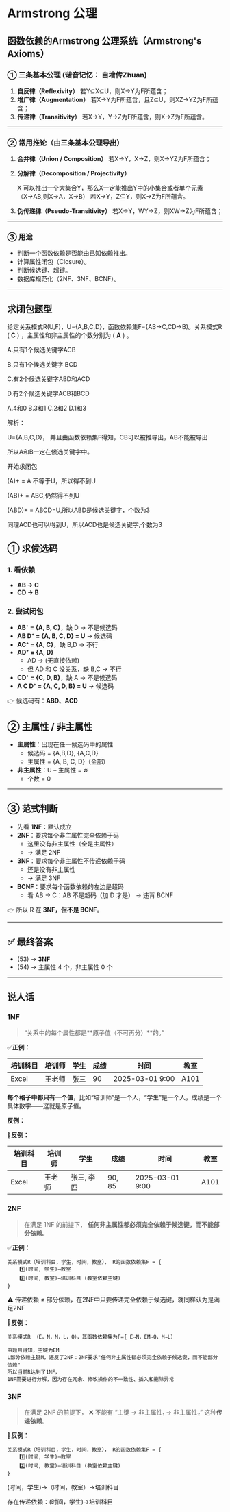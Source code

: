 # Armstrong 公理

## 函数依赖的Armstrong 公理系统（Armstrong's Axioms）

### ① 三条基本公理 (谐音记忆： 自增传Zhuan)

1. **自反律（Reflexivity）**
   若Y⊆X⊆U，则X→Y为F所蕴含；
2. **增广律（Augmentation）**
   若X→Y为F所蕴含，且Z⊆U，则XZ→YZ为F所蕴含；
3. **传递律（Transitivity）**
   若X→Y，Y→Z为F所蕴含，则X→Z为F所蕴含。

------

### ② 常用推论（由三条基本公理导出）

1. **合并律（Union / Composition）**
   若X→Y，X→Z，则X→YZ为F所蕴含；
2. **分解律（Decomposition / Projectivity）**
  
   X 可以推出一个大集合Y，那么X一定能推出Y中的小集合或者单个元素（X→AB,则X→A，X→B）
   若X→Y，Z⊆Y，则X→Z为F所蕴含。
3. **伪传递律（Pseudo-Transitivity）**
   若X→Y，WY→Z，则XW→Z为F所蕴含；

------

### ③ 用途

- 判断一个函数依赖是否能由已知依赖推出。
- 计算属性闭包（Closure）。
- 判断候选键、超键。
- 数据库规范化（2NF、3NF、BCNF）。

---

## 求闭包题型

给定关系模式R(U,F)，U={A,B,C,D}，函数依赖集F={AB->C,CD->B)。关系模式R ( **C** ) ，主属性和非主属性的个数分别为 ( **A** ) 。

A.只有1个候选关键字ACB

B.只有1个候选关键字 BCD

C.有2个候选关键字ABD和ACD

D.有2个候选关键字ACB和BCD

A.4和0		B.3和1		C.2和2		D.1和3



解析：

U={A,B,C,D}， 并且由函数依赖集F得知，CB可以被推导出，AB不能被导出

所以A和B一定在候选关键字中。

开始求闭包

(A)+ = A 不等于U，所以得不到U

(AB)+ = ABC,仍然得不到U

(ABD)+ = ABCD=U,所以ABD是候选关键字，个数为3

同理ACD也可以得到U，所以ACD也是候选关键字,个数为3



## ① 求候选码

### 1. 看依赖

- **AB → C**
- **CD → B**

### 2. 尝试闭包

- **AB⁺ = {A, B, C}**，缺 D → 不是候选码
- **AB D⁺ = {A, B, C, D} = U** → 候选码
- **AC⁺ = {A, C}**，缺 B,D → 不行
- **AD⁺ = {A, D}**
  - AD → (无直接依赖)
  - 但 AD 和 C 没关系，缺 B,C → 不行
- **CD⁺ = {C, D, B}**，缺 A → 不是候选码
- **A C D⁺ = {A, C, D, B} = U** → 候选码

👉 候选码有：**ABD、ACD**



## ② 主属性 / 非主属性

- **主属性**：出现在任一候选码中的属性
  - 候选码 = {A,B,D}, {A,C,D}
  - 主属性 = {A, B, C, D}（全部）
- **非主属性**：U – 主属性 = ∅
  - 个数 = 0

------

## ③ 范式判断

- 先看 **1NF**：默认成立
- **2NF**：要求每个非主属性完全依赖于码
  - 这里没有非主属性（全是主属性）
  - → 满足 2NF
- **3NF**：要求每个非主属性不传递依赖于码
  - 还是没有非主属性
  - → 满足 3NF
- **BCNF**：要求每个函数依赖的左边是超码
  - 看 AB → C：AB 不是超码（加 D 才是） → 违背 BCNF

👉 所以 R 在 **3NF，但不是 BCNF**。

------

## ✅ 最终答案

- (53) → **3NF**
- (54) → 主属性 4 个，非主属性 0 个

---

## 说人话

### 1NF

> “关系中的每个属性都是**原子值（不可再分）**的。”

✅**正例：**

| 培训科目 | 培训师 | 学生 | 成绩 | 时间            | 教室 |
| -------- | ------ | ---- | ---- | --------------- | ---- |
| Excel    | 王老师 | 张三 | 90   | 2025-03-01 9:00 | A101 |

**每个格子中都只有一个值**，比如“培训师”是一个人，“学生”是一个人，成绩是一个具体数字——这就是原子值。

**反例：**

**🚫反例：**

| 培训科目 | 培训师 | 学生       | 成绩   | 时间            | 教室 |
| -------- | ------ | ---------- | ------ | --------------- | ---- |
| Excel    | 王老师 | 张三, 李四 | 90, 85 | 2025-03-01 9:00 | A101 |

### 2NF

> 在满足 1NF 的前提下，
> **任何非主属性都必须完全依赖于候选键，而不能部分依赖。**

✅**正例：**

```
关系模式R（培训科目，学生，时间，教室）， R的函数依赖集F = {
	1️⃣(时间, 学生)→教室
	2️⃣(时间, 教室)→培训科目 (教室依赖主键)
}
```

⚠️ 传递依赖 ≠ 部分依赖，在2NF中只要传递完全依赖于候选键，就同样认为是满足2NF

**🚫反例：**

```
关系模式R （E，N，M，L，Q），其函数依赖集为F={ E→N，EM→Q，M→L）

由题目得知，主键为EM
L部分依赖主键M，违反了2NF：2NF要求"任何非主属性都必须完全依赖于候选键，而不能部分依赖"
所以当前R达到了1NF，
1NF需要进行分解，因为存在冗余、修改操作的不一致性、插入和删除异常
```

### 3NF

> 在满足 2NF 的前提下，
> ❌ 不能有 “主键 → 非主属性₁ → 非主属性₂” 这种**传递依赖**。

**🚫反例：**

```
关系模式R（培训科目，学生，时间，教室）， R的函数依赖集F = {
	1️⃣(时间, 学生)→教室
	2️⃣(时间, 教室)→培训科目 (教室依赖主键)
}
```

(时间，学生)→（时间，教室）→培训科目

存在传递依赖：(时间，学生)→培训科目

